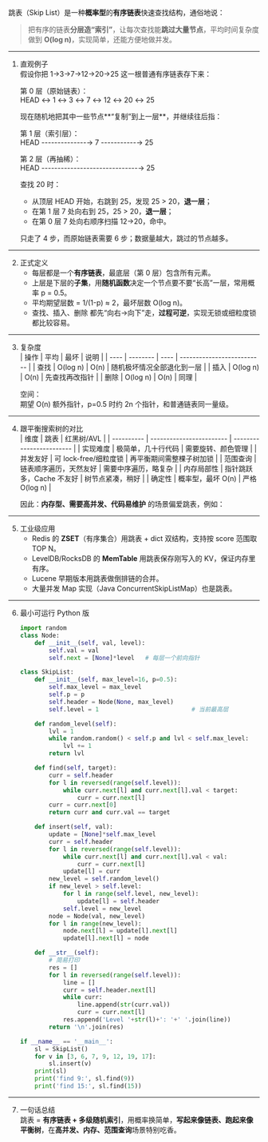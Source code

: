 跳表（Skip List）是一种**概率型**的**有序链表**快速查找结构，通俗地说：  
> 把有序的链表**分层造“索引”**，让每次查找能**跳过大量节点**，平均时间复杂度做到 **O(log n)**，实现简单，还能方便地做并发。

------------------------------------------------
1. 直观例子  
   假设你把 1→3→7→12→20→25 这一根普通有序链表存下来：

   第 0 层（原始链表）：  
   HEAD  ↔ 1 ↔ 3 ↔ 7 ↔ 12 ↔ 20 ↔ 25

   现在随机地把其中一些节点**“复制”到上一层**，并继续往后指：

   第 1 层（索引层）：  
   HEAD --------------→ 7 -----------→ 25

   第 2 层（再抽稀）：  
   HEAD ------------------------------→ 25

   查找 20 时：  
   - 从顶层 HEAD 开始，右跳到 25，发现 25 > 20，**退一层**；  
   - 在第 1 层 7 处向右到 25，25 > 20，**退一层**；  
   - 在第 0 层 7 处向右顺序扫描 12→20，命中。  

   只走了 4 步，而原始链表需要 6 步；数据量越大，跳过的节点越多。

------------------------------------------------
2. 正式定义  
   - 每层都是一个**有序链表**，最底层（第 0 层）包含所有元素。  
   - 上层是下层的**子集**，用**随机函数**决定一个节点要不要“长高”一层，常用概率 p = 0.5。  
   - 平均期望层数 = 1/(1-p) ≈ 2，最坏层数 O(log n)。  
   - 查找、插入、删除 都先“向右→向下”走，**过程可逆**，实现无锁或细粒度锁都比较容易。

------------------------------------------------
3. 复杂度  
   | 操作 | 平均     | 最坏 | 说明                       |
   | ---- | -------- | ---- | -------------------------- |
   | 查找 | O(log n) | O(n) | 随机极坏情况全部退化到一层 |
   | 插入 | O(log n) | O(n) | 先查找再改指针             |
   | 删除 | O(log n) | O(n) | 同理                       |

   空间：  
   期望 O(n) 额外指针，p=0.5 时约 2n 个指针，和普通链表同一量级。

------------------------------------------------
4. 跟平衡搜索树的对比  
   | 维度       | 跳表                     | 红黑树/AVL               |
   | ---------- | ------------------------ | ------------------------ |
   | 实现难度   | 极简单，几十行代码       | 需要旋转、颜色管理       |
   | 并发友好   | 可 lock-free/细粒度锁    | 再平衡期间需整棵子树加锁 |
   | 范围查询   | 链表顺序遍历，天然友好   | 需要中序遍历，略复杂     |
   | 内存局部性 | 指针跳跃多，Cache 不友好 | 树节点紧凑，稍好         |
   | 确定性     | 概率型，最坏 O(n)        | 严格 O(log n)            |

   因此：**内存型、需要高并发、代码易维护** 的场景偏爱跳表，例如：

------------------------------------------------
5. 工业级应用  
   - Redis 的 **ZSET**（有序集合）用跳表 + dict 双结构，支持按 score 范围取 TOP N。  
   - LevelDB/RocksDB 的 **MemTable** 用跳表保存刚写入的 KV，保证内存里有序。  
   - Lucene 早期版本用跳表做倒排链的合并。  
   - 大量并发 Map 实现（Java ConcurrentSkipListMap）也是跳表。

------------------------------------------------
6. 最小可运行 Python 版  
   ```python
   import random
   class Node:
       def __init__(self, val, level):
           self.val = val
           self.next = [None]*level   # 每层一个前向指针
   
   class SkipList:
       def __init__(self, max_level=16, p=0.5):
           self.max_level = max_level
           self.p = p
           self.header = Node(None, max_level)
           self.level = 1                          # 当前最高层
   
       def random_level(self):
           lvl = 1
           while random.random() < self.p and lvl < self.max_level:
               lvl += 1
           return lvl
   
       def find(self, target):
           curr = self.header
           for l in reversed(range(self.level)):
               while curr.next[l] and curr.next[l].val < target:
                   curr = curr.next[l]
           curr = curr.next[0]
           return curr and curr.val == target
   
       def insert(self, val):
           update = [None]*self.max_level
           curr = self.header
           for l in reversed(range(self.level)):
               while curr.next[l] and curr.next[l].val < val:
                   curr = curr.next[l]
               update[l] = curr
           new_level = self.random_level()
           if new_level > self.level:
               for l in range(self.level, new_level):
                   update[l] = self.header
               self.level = new_level
           node = Node(val, new_level)
           for l in range(new_level):
               node.next[l] = update[l].next[l]
               update[l].next[l] = node
   
       def __str__(self):
           # 简易打印
           res = []
           for l in reversed(range(self.level)):
               line = []
               curr = self.header.next[l]
               while curr:
                   line.append(str(curr.val))
                   curr = curr.next[l]
               res.append('Level '+str(l)+': '+' '.join(line))
           return '\n'.join(res)
   
   if __name__ == '__main__':
       sl = SkipList()
       for v in [3, 6, 7, 9, 12, 19, 17]:
           sl.insert(v)
       print(sl)
       print('find 9:', sl.find(9))
       print('find 15:', sl.find(15))
   ```

------------------------------------------------
7. 一句话总结  
跳表 = **有序链表 + 多级随机索引**，用概率换简单，**写起来像链表、跑起来像平衡树**，在**高并发、内存、范围查询**场景特别吃香。